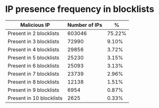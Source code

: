 # IP presence frequency in blocklists
| Malicious IP | Number of IPs | % |
|----|----|----|
| Present in 2 blocklists | 603046 | 75.22% |
| Present in 3 blocklists | 72990 | 9.10% |
| Present in 4 blocklists | 29856 | 3.72% |
| Present in 5 blocklists | 25230 | 3.15% |
| Present in 6 blocklists | 25093 | 3.13% |
| Present in 7 blocklists | 23739 | 2.96% |
| Present in 8 blocklists | 12138 | 1.51% |
| Present in 9 blocklists | 6954 | 0.87% |
| Present in 10 blocklists | 2625 | 0.33% |
